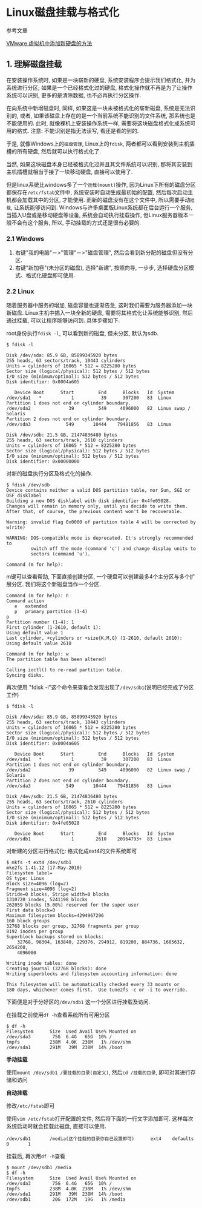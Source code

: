 # Linux磁盘挂载与格式化

参考文章

[VMware 虚拟机中添加新硬盘的方法](http://blog.csdn.net/hanpengyu/article/details/7475645)

## 1. 理解磁盘挂载

在安装操作系统时, 如果是一块崭新的硬盘, 系统安装程序会提示我们格式化, 并为系统进行分区; 如果是一个已经格式化过的硬盘, 格式化操作就不再是为了让操作系统可以识别, 更多的是清除数据, 也不必再执行分区操作.

在向系统中新增磁盘时, 同样, 如果这是一块未被格式化的崭新磁盘, 系统是无法识别的, 或者, 如果该磁盘上存在的是一个当前系统不能识别的文件系统, 那系统也是不能使用的. 此时, 就像裸机上安装操作系统一样, 需要将这块磁盘格式化成系统可用的格式. 注意: 不能识别是指无法读写, 看还是看的到的.

于是, 就像Windows上的`磁盘管理`, Linux上的`fdisk`, 两者都可以看到安装到主机插槽的所有硬盘, 然后就可以执行格式化了.

当然, 如果这块磁盘本身已经被格式化过并且其文件系统可以识别, 那将其安装到主机插槽就相当于接了一块移动硬盘, 直接可以使用了.

但是linux系统比windows多了一个`挂载(mount)`操作, 因为Linux下所有的磁盘分区都保存在`/etc/fstab`文件中, 系统安装时自动生成最初始的配置, 然后每次启动主机都会加载其中的分区, 才能使用. 而新的磁盘没有在这个文件中, 所以需要手动`挂载`, 让系统能够访问到. Windows与许多桌面版Linux系统都在后台运行一个服务, 当插入U盘或是移动硬盘等设备, 系统会自动执行挂载操作, 但Linux服务器版本一般不会有这个服务, 所以, 手动挂载的方式还是很有必要的.

### 2.1 Windows

1. 右键"我的电脑"－>"管理"－>"磁盘管理", 然后会看到新分配的磁盘但没有分区.
2. 右键"新加卷"(未分区的磁盘), 选择"新建", 按照向导, 一步步, 选择硬盘分区模式、格式化硬盘即可使用.

### 2.2 Linux

随着服务器中服务的增加, 磁盘容量也逐渐告急, 这时我们需要为服务器添加一块新磁盘. Linux主机中插入一块全新的硬盘, 需要将其格式化让系统能够识别, 然后通过挂载, 可以让程序能够访问到. 具体步骤如下.

root身份执行`fdisk -l`, 可以看到新的磁盘, 但未分区, 默认为sdb.

```
$ fdisk -l

Disk /dev/sda: 85.9 GB, 85899345920 bytes
255 heads, 63 sectors/track, 10443 cylinders
Units = cylinders of 16065 * 512 = 8225280 bytes
Sector size (logical/physical): 512 bytes / 512 bytes
I/O size (minimum/optimal): 512 bytes / 512 bytes
Disk identifier: 0x0004a605

   Device Boot      Start         End      Blocks   Id  System
/dev/sda1   *           1          39      307200   83  Linux
Partition 1 does not end on cylinder boundary.
/dev/sda2              39         549     4096000   82  Linux swap / Solaris
Partition 2 does not end on cylinder boundary.
/dev/sda3             549       10444    79481856   83  Linux

Disk /dev/sdb: 21.5 GB, 21474836480 bytes
255 heads, 63 sectors/track, 2610 cylinders
Units = cylinders of 16065 * 512 = 8225280 bytes
Sector size (logical/physical): 512 bytes / 512 bytes
I/O size (minimum/optimal): 512 bytes / 512 bytes
Disk identifier: 0x00000000
```

对新的磁盘执行分区及格式化的操作.

```
$ fdisk /dev/sdb
Device contains neither a valid DOS partition table, nor Sun, SGI or OSF disklabel
Building a new DOS disklabel with disk identifier 0x4fe05028.
Changes will remain in memory only, until you decide to write them.
After that, of course, the previous content won't be recoverable.

Warning: invalid flag 0x0000 of partition table 4 will be corrected by w(rite)

WARNING: DOS-compatible mode is deprecated. It's strongly recommended to
         switch off the mode (command 'c') and change display units to
         sectors (command 'u').

Command (m for help):
```

m键可以查看帮助, 下面直接创建分区, 一个硬盘可以创建最多4个主分区与多个扩展分区. 我们将这个新磁盘当作一个分区.

```
Command (m for help): n
Command action
   e   extended
   p   primary partition (1-4)
p
Partition number (1-4): 1
First cylinder (1-2610, default 1):
Using default value 1
Last cylinder, +cylinders or +size{K,M,G} (1-2610, default 2610):
Using default value 2610

Command (m for help): w
The partition table has been altered!

Calling ioctl() to re-read partition table.
Syncing disks.
```

再次使用 "fdisk -l"这个命令来查看会发现出现了`/dev/sdb1`(说明已经完成了分区工作)

```console
$ fdisk -l

Disk /dev/sda: 85.9 GB, 85899345920 bytes
255 heads, 63 sectors/track, 10443 cylinders
Units = cylinders of 16065 * 512 = 8225280 bytes
Sector size (logical/physical): 512 bytes / 512 bytes
I/O size (minimum/optimal): 512 bytes / 512 bytes
Disk identifier: 0x0004a605

   Device Boot      Start         End      Blocks   Id  System
/dev/sda1   *           1          39      307200   83  Linux
Partition 1 does not end on cylinder boundary.
/dev/sda2              39         549     4096000   82  Linux swap / Solaris
Partition 2 does not end on cylinder boundary.
/dev/sda3             549       10444    79481856   83  Linux

Disk /dev/sdb: 21.5 GB, 21474836480 bytes
255 heads, 63 sectors/track, 2610 cylinders
Units = cylinders of 16065 * 512 = 8225280 bytes
Sector size (logical/physical): 512 bytes / 512 bytes
I/O size (minimum/optimal): 512 bytes / 512 bytes
Disk identifier: 0x4fe05028

   Device Boot      Start         End      Blocks   Id  System
/dev/sdb1               1        2610    20964793+  83  Linux

```

对新建的分区进行格式化: 格式化成ext4的文件系统即可

```console
$ mkfs -t ext4 /dev/sdb1
mke2fs 1.41.12 (17-May-2010)
Filesystem label=
OS type: Linux
Block size=4096 (log=2)
Fragment size=4096 (log=2)
Stride=0 blocks, Stripe width=0 blocks
1310720 inodes, 5241198 blocks
262059 blocks (5.00%) reserved for the super user
First data block=0
Maximum filesystem blocks=4294967296
160 block groups
32768 blocks per group, 32768 fragments per group
8192 inodes per group
Superblock backups stored on blocks:
	32768, 98304, 163840, 229376, 294912, 819200, 884736, 1605632, 2654208,
	4096000

Writing inode tables: done                            
Creating journal (32768 blocks): done
Writing superblocks and filesystem accounting information: done

This filesystem will be automatically checked every 33 mounts or
180 days, whichever comes first.  Use tune2fs -c or -i to override.

```

下面便是对于分好区的`/dev/sdb1` 这一个分区进行挂载及访问.

在挂载之前使用`df -h`查看系统所有可用分区

```console
$ df -h
Filesystem      Size  Used Avail Use% Mounted on
/dev/sda3        75G  6.4G   65G  10% /
tmpfs           238M  4.0K  238M   1% /dev/shm
/dev/sda1       291M   39M  238M  14% /boot
```

**手动挂载**

使用`mount /dev/sdb1 /要挂载的目录(自定义)`, 然后`cd /挂载的目录`, 即可对其进行存储和访问

**自动挂载**

修改`/etc/fstab`即可

使用`vim /etc/fstab`打开配置的文件, 然后将下面的一行文字添加即可. 这样每次系统启动时就会挂载此磁盘, 直接可以使用.

```
/dev/sdb1       /media(这个挂载的目录你自己设置即可)      ext4    defaults       0       1
```

挂载后, 再次用`df -h`查看

```console
$ mount /dev/sdb1 /media
$ df -h
Filesystem      Size  Used Avail Use% Mounted on
/dev/sda3        75G  6.4G   65G  10% /
tmpfs           238M  4.0K  238M   1% /dev/shm
/dev/sda1       291M   39M  238M  14% /boot
/dev/sdb1        20G  172M   19G   1% /media
```
